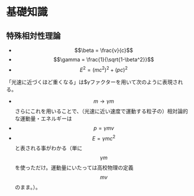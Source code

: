 # 基礎知識
## 特殊相対性理論
* $$\beta = \frac{v}{c}$$
* $$\gamma = \frac{1}{\sqrt{1-\beta^2}}$$
* $$E^2=(mc^2)^2+(pc)^2$$

「光速に近づくほど重くなる」は$$\gamma$ファクターを用いて次のように表現される。
* $$m\to \gamma m$$
さらにこれを用いることで、（光速に近い速度で運動する粒子の）相対論的な運動量・エネルギーは
* $$p=\gamma mv$$
* $$E=\gamma mc^2$$
と表される事がわかる（単に$$\gamma m$$を使っただけ。運動量にいたっては高校物理の定義$$mv$$のまま。）。
